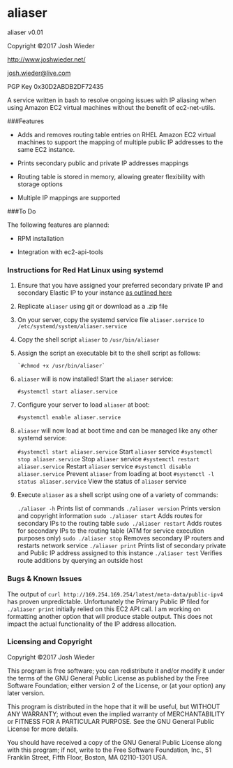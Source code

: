 # aliaser
aliaser v0.01

Copyright ©2017 Josh Wieder

http://www.joshwieder.net/

josh.wieder@live.com

PGP Key 0x30D2ABDB2DF72435

A service written in bash to resolve ongoing issues with IP aliasing when using Amazon EC2 virtual machines without the benefit of ec2-net-utils.

###Features

- Adds and removes routing table entries on RHEL Amazon EC2 virtual machines to support the mapping of multiple public IP addresses to the same EC2 instance.

- Prints secondary public and private IP addresses mappings

- Routing table is stored in memory, allowing greater flexibility with storage options

- Multiple IP mappings are supported

###To Do

The following features are planned:

- RPM installation

- Integration with ec2-api-tools

### Instructions for Red Hat Linux using systemd

1. Ensure that you have assigned your preferred secondary private IP and secondary Elastic IP to your instance [as outlined here](http://www.joshwieder.net/2015/08/assigning-multiple-ip-addresses-to.html)

2. Replicate `aliaser` using git or download as a .zip file
 
3. On your server, copy the systemd service file `aliaser.service` to `/etc/systemd/system/aliaser.service`

4. Copy the shell script `aliaser` to `/usr/bin/aliaser`

5. Assign the script an executable bit to the shell script as follows:

       `#chmod +x /usr/bin/aliaser`
       
6. `aliaser` will is now installed! Start the `aliaser` service:

	`#systemctl start aliaser.service`

7. Configure your server to load `aliaser` at boot:

	`#systemctl enable aliaser.service`

8. `aliaser` will now load at boot time and can be managed like any other systemd service:

    `#systemctl start aliaser.service`	Start `aliaser` service
    `#systemctl stop aliaser.service`	Stop `aliaser` service
    `#systemctl restart aliaser.service`	Restart `aliaser` service
    `#systemctl disable aliaser.service`	Prevent `aliaser` from loading at boot
    `#systemctl -l status aliaser.service`  View the status of `aliaser` service

9. Execute `aliaser` as a shell script using one of a variety of commands:

    `./aliaser -h`          Prints list of commands
    `./aliaser version`     Prints version and copyright information
    `sudo ./aliaser start`       Adds routes for secondary IPs to the routing table
    `sudo ./aliaser restart`     Adds routes for secondary IPs to the routing table (ATM for service execution purposes only)
    `sudo ./aliaser stop`        Removes secondary IP routers and restarts network service
    `./aliaser print`       Prints list of secondary private and Public IP address assigned to this instance
    `./aliaser test`	Verifies route additions by querying an outside host

### Bugs & Known Issues

The output of `curl http://169.254.169.254/latest/meta-data/public-ipv4` has proven unpredictable. Unfortunately the Primary Public IP filed for
`./aliaser print` initially relied on this EC2 API call. I am working on formatting another option that will produce stable output. This does not impact the actual functionality of the IP address allocation.

### Licensing and Copyright

Copyright ©2017 Josh Wieder

This program is free software; you can redistribute it and/or modify
it under the terms of the GNU General Public License as published by
the Free Software Foundation; either version 2 of the License, or
(at your option) any later version.

This program is distributed in the hope that it will be useful,
but WITHOUT ANY WARRANTY; without even the implied warranty of
MERCHANTABILITY or FITNESS FOR A PARTICULAR PURPOSE.  See the
GNU General Public License for more details.

You should have received a copy of the GNU General Public License along
with this program; if not, write to the Free Software Foundation, Inc.,
51 Franklin Street, Fifth Floor, Boston, MA 02110-1301 USA.
